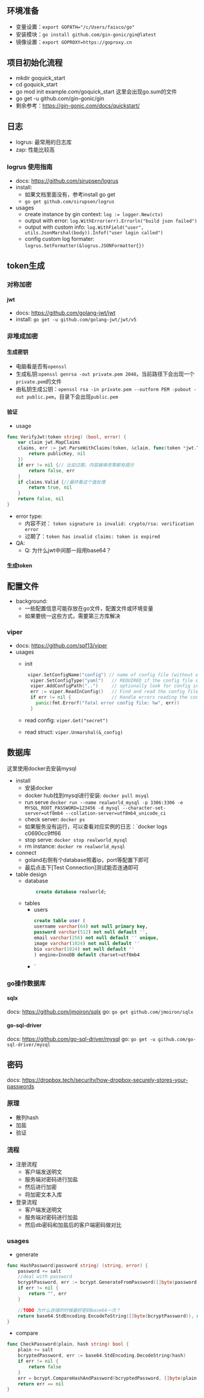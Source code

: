 ## 环境准备
- 变量设置：`export GOPATH="/c/Users/faisco/go"`
- 安装模块：`go install github.com/gin-gonic/gin@latest`
- 镜像设置：`export GOPROXY=https://goproxy.cn`

## 项目初始化流程

- mkdir goquick_start
- cd goquick_start
- go mod init example.com/goquick_start 这里会出现go.sum的文件
- go get -u github.com/gin-gonic/gin
- 剩余参考：https://gin-gonic.com/docs/quickstart/

## 日志
- logrus: 最常用的日志库
- zap: 性能比较高

### logrus 使用指南
- docs: https://github.com/sirupsen/logrus
- install:
  - 如果文档里面没有，参考install go get
  - `go get github.com/sirupsen/logrus`
- usages
  - create instance by gin context: `log := logger.New(ctx)`
  - output with error: `log.WithError(err).Errorln("build json failed")`
  - output with custom info: `log.WithField("user", utils.JsonMarshal(body)).Infof("user login called")`
  - config custom log formater: `logrus.SetFormatter(&logrus.JSONFormatter{})`

## token生成

### 对称加密

#### jwt
- docs: https://github.com/golang-jwt/jwt
- install: `go get -u github.com/golang-jwt/jwt/v5`

### 非堆成加密

#### 生成密钥
- 电脑看是否有`openssl`
- 生成私钥:`openssl genrsa -out private.pem 2048`，当前路径下会出现一个`private.pem`的文件
- 由私钥生成公钥：`openssl rsa -in private.pem --outform PEM -pubout -out public.pem`，目录下会出现`public.pem`
#### 验证
- usage
```go
func VerifyJwt(token string) (bool, error) {
	var claim jwt.MapClaims
	claims, err := jwt.ParseWithClaims(token, &claim, func(token *jwt.Token) (interface{}, error) {
		return publicKey, nil
	})
	if err != nil {// 比如过期，内容被串改等都有提示
		return false, err
	}
	if claims.Valid {//最终看这个值处理
		return true, nil
	}
	return false, nil
}
```
- error type: 
  - 内容不对： `token signature is invalid: crypto/rsa: verification error`
  - 过期了：`token has invalid claims: token is expired`
- QA:
  - Q: 为什么jwt中间那一段用base64？
#### 生成token



## 配置文件
- background: 
  - 一些配置信息可能存放在go文件，配置文件或环境变量
  - 如果要统一这些方式，需要第三方库解决

### viper
- docs: https://github.com/spf13/viper
- usages
  - init
  
    ```go
     viper.SetConfigName("config") // name of config file (without extension)
  	  viper.SetConfigType("yaml")   // REQUIRED if the config file does not have the extension in the name
  	  viper.AddConfigPath("..")     // optionally look for config in the working directory
  	  err := viper.ReadInConfig()   // Find and read the config file
  	  if err != nil {               // Handle errors reading the config file
  	  	panic(fmt.Errorf("fatal error config file: %w", err))
  	  }
    ```

  - read config: `viper.Get("secret")`
  - read struct: `viper.Unmarshal(&_config)`


## 数据库

这里使用docker去安装mysql

- install
  - 安装docker
  - docker hub找到mysql进行安装: `docker pull msyql`
  - run serve `docker run --name realworld_mysql -p 3306:3306 -e MYSQL_ROOT_PASSWORD=123456 -d mysql --character-set-server=utf8mb4 --collation-server=utf8mb4_unicode_ci`
  - check server: `docker ps`
  - 如果服务没有运行，可以查看对应实例的日志：`docker logs c0690cc9ff66
  - stop serve: `docker stop realworld_mysql`
  - rm instance: `docker rm realworld_mysql`
- connect
  - goland右侧有个database照着ip，port等配置下即可
  - 最后点击下[Test Connection]测试能否连通即可
- table design
  - database
    ```sql
        create database realworld;
    ```    
  - tables
    - users
      ```sql
      create table user (
      username varchar(64) not null primary key,
      password varchar(512) not null default '',
      email varchar(256) not null default '' unique,
      image varchar(1024) not null default ''
      bio varchar(1024) not null default ''
      ) engine=InnoDB default charset=utf8mb4
      ```
    - 
      `
### go操作数据库

#### sqlx

docs: https://github.com/jmoiron/sqlx
go: `go get github.com/jmoiron/sqlx`

#### go-sql-driver

docs: https://github.com/go-sql-driver/mysql
go: `go get -u github.com/go-sql-driver/mysql`



## 密码

docs: https://dropbox.tech/security/how-dropbox-securely-stores-your-passwords

### 原理
- 散列hash
- 加盐
- 验证

### 流程

- 注册流程
  - 客户端发送明文
  - 服务端对密码进行加盐
  - 然后进行加密
  - 将加密文本入库
- 登录流程
  - 客户端发送明文
  - 服务端对密码进行加盐
  - 然后db密码和加盐后的客户端密码做对比

### usages
- generate
```go
func HashPassword(password string) (string, error) {
	password += salt
	//deal with password
	bcryptPassword, err := bcrypt.GenerateFromPassword([]byte(password), 10) //加盐的强度
	if err != nil {
		return "", err
	}

	//TODO 为什么存储的时候最好密码base64一次？
	return base64.StdEncoding.EncodeToString([]byte(bcryptPassword)), nil
}
```
- compare
```go
func CheckPassword(plain, hash string) bool {
	plain += salt
	bcryptedPassword, err := base64.StdEncoding.DecodeString(hash)
	if err != nil {
		return false
	}
	err = bcrypt.CompareHashAndPassword(bcryptedPassword, []byte(plain))
	return err == nil
}

```

